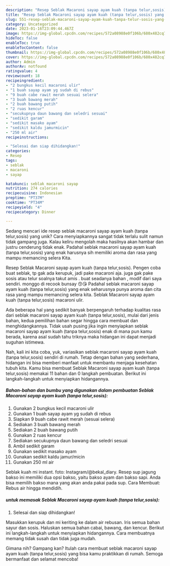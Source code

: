 ```yaml
---
description: "Resep Seblak Macaroni sayap ayam kuah (tanpa telur,sosis) yang Bisa Manjain Lidah"
title: "Resep Seblak Macaroni sayap ayam kuah (tanpa telur,sosis) yang Bisa Manjain Lidah"
slug: 551-resep-seblak-macaroni-sayap-ayam-kuah-tanpa-telur-sosis-yang-bisa-manjain-lidah
category: Uncategorized
date: 2023-01-16T23:09:44.467Z
image: https://img-global.cpcdn.com/recipes/572a08988e0f106b/680x482cq70/seblak-macaroni-sayap-ayam-kuah-tanpa-telursosis-foto-resep-utama.jpg
hideToc: false
enableToc: true
enableTocContent: false
thumbnail: https://img-global.cpcdn.com/recipes/572a08988e0f106b/680x482cq70/seblak-macaroni-sayap-ayam-kuah-tanpa-telursosis-foto-resep-utama.jpg
cover: https://img-global.cpcdn.com/recipes/572a08988e0f106b/680x482cq70/seblak-macaroni-sayap-ayam-kuah-tanpa-telursosis-foto-resep-utama.jpg
author: Admin
authorAv: notfound
ratingvalue: 4
reviewcount: 18
recipeingredient:
- "2 bungkus kecil macaroni ulir"
- "1 buah sayap ayam yg sudah di rebus"
- "9 buah cabe rawit merah sesuai selera"
- "3 buah bawang merah"
- "2 buah bawang putih"
- "2 ruas kencur"
- "secukupnya daun bawang dan seledri sesuai"
- "sedikit garam"
- "sedikit masako ayam"
- "sedikit kaldu jamurmicin"
- "250 ml air"
recipeinstructions:

- "Selesai dan siap dihidangkan!"
categories:
- Resep
tags:
- seblak
- macaroni
- sayap

katakunci: seblak macaroni sayap 
nutrition: 274 calories
recipecuisine: Indonesian
preptime: "PT37M"
cooktime: "PT34M"
recipeyield: "4"
recipecategory: Dinner

---
```





Sedang mencari ide resep seblak macaroni sayap ayam kuah (tanpa telur,sosis) yang unik? Cara menyiapkannya sangat tidak terlalu sulit namun tidak gampang juga. Kalau keliru mengolah maka hasilnya akan hambar dan justru cenderung tidak enak. Padahal seblak macaroni sayap ayam kuah (tanpa telur,sosis) yang enak harusnya sih memiliki aroma dan rasa yang mampu memancing selera Kita.





Resep Seblak Macaroni sayap ayam kuah (tanpa telur,sosis). Pengen coba buat seblak, tp gak ada kerupuk, jadi pake macaroni aja. juga gak pake sosis atau telur soalnya takut amis . buat seadanya bahan , modif dari saya sendiri. monggo di recook bunsay 😙😘 Padahal seblak macaroni sayap ayam kuah (tanpa telur,sosis) yang enak seharusnya punya aroma dan cita rasa yang mampu memancing selera kita. Seblak Macaroni sayap ayam kuah (tanpa telur,sosis) macaroni ulir.

Ada beberapa hal yang sedikit banyak berpengaruh terhadap kualitas rasa dari seblak macaroni sayap ayam kuah (tanpa telur,sosis), mulai dari jenis bahan, kedua pemilihan bahan segar hingga cara membuat dan menghidangkannya. Tidak usah pusing jika ingin menyiapkan seblak macaroni sayap ayam kuah (tanpa telur,sosis) enak di mana pun kamu berada, karena asal sudah tahu triknya maka hidangan ini dapat menjadi suguhan istimewa.






Nah, kali ini kita coba, yuk, variasikan seblak macaroni sayap ayam kuah (tanpa telur,sosis) sendiri di rumah. Tetap dengan bahan yang sederhana, hidangan ini bisa memberi manfaat untuk membantu menjaga kesehatan tubuh kita. Kamu bisa membuat Seblak Macaroni sayap ayam kuah (tanpa telur,sosis) memakai 11 bahan dan 0 langkah pembuatan. Berikut ini langkah-langkah untuk menyiapkan hidangannya.

<!--inarticleads1-->

##### Bahan-bahan dan bumbu yang digunakan dalam pembuatan Seblak Macaroni sayap ayam kuah (tanpa telur,sosis):

1. Gunakan 2 bungkus kecil macaroni ulir
1. Gunakan 1 buah sayap ayam yg sudah di rebus
1. Siapkan 9 buah cabe rawit merah (sesuai selera)
1. Sediakan 3 buah bawang merah
1. Sediakan 2 buah bawang putih
1. Gunakan 2 ruas kencur
1. Sediakan secukupnya daun bawang dan seledri sesuai
1. Ambil sedikit garam
1. Gunakan sedikit masako ayam
1. Gunakan sedikit kaldu jamur/micin
1. Gunakan 250 ml air


Seblak kuah mi instant. foto: Instagram/@bekal_diary. Resep sup jagung bakso ini memiliki dua opsi bakso, yaitu bakso ayam dan bakso sapi. Anda bisa memilih bakso mana yang akan anda pakai pada sup. Cara Membuat: Rebus air hingga mendidih. 

<!--inarticleads2-->

#####  untuk memasak Seblak Macaroni sayap ayam kuah (tanpa telur,sosis):


1. Selesai dan siap dihidangkan!

Masukkan kerupuk dan mi keriting ke dalam air rebusan. Iris semua bahan sayur dan sosis. Haluskan semua bahan cabai, bawang, dan kencur. Berikut ini langkah-langkah untuk menyiapkan hidangannya. Cara membuatnya memang tidak susah dan tidak juga mudah. 

Gimana nih? Gampang kan? Itulah cara membuat seblak macaroni sayap ayam kuah (tanpa telur,sosis) yang bisa kamu praktikkan di rumah. Semoga bermanfaat dan selamat mencoba!

